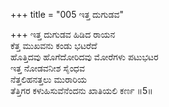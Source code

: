 +++
title = "005 ಇತ್ತ ದುಗುಡವ"

+++
ಇತ್ತ ದುಗುಡವ ಹಿಡಿದ ರಾಯನ  
ಕೆತ್ತ ಮುಖವನು ಕಂಡು ಭಟರೆದೆ  
ಹೊತ್ತಿದವು ಹೊಗೆದೋರಿದವು ಮೋರೆಗಳು ಪಟುಭಟರ  
ಇತ್ತ ನೋಡವನೀಶ ಸೈಂಧವ  
ನೆತ್ತಲಿಹನತ್ತಲು ಮುರಾರಿಯ  
ತೆತ್ತಿಗರ ಕಳುಹಿಸುವೆನೆಂದನು ಖಾತಿಯಲಿ ಕರ್ಣ    ॥5॥